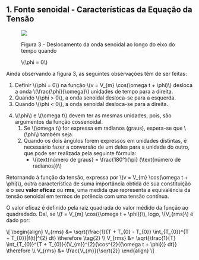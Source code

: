 ## 1. Fonte senoidal - Características da Equação da Tensão

<div class="grid-50-50 scriptsize">

<div class="grid-element">

<figure class="center">

<div class="tiny">

<!-- _class: transparent center -->
![](https://i.imgur.com/wW8pzia.png)

<figcaption> Figura 3 - Deslocamento da onda senoidal ao longo do eixo do tempo quando <span>

 \\(\phi = 0\\) 

</span> </figcaption>

</div>

</figure>

Ainda observando a figura 3, as seguintes observações têm de ser feitas:

1. Definir \\(\phi = 0\\) na função \\(v = V_{m} \cos(\omega t + \phi)\\) desloca a onda \\(\frac{\phi}{\omega}\\) unidades de tempo para a direita.
2. Quando \\(\phi > 0\\), a onda senoidal desloca-se para a esquerda.
3. Quando \\(\phi < 0\\), a onda senoidal desloca-se para a direita.

</div>

<div class="grid-element">

4. \\(\phi\\) e \\(\omega t\\) devem ter as mesmas unidades, pois, são argumentos da função cossenoidal.
    1. Se \\(\omega t\\) for expressa em radianos (graus), espera-se que \\(\phi\\) também seja.
    2. Quando os dois ângulos forem expressos em unidades distintas, é necessário fazer a conversão de um deles para a unidade do outro, que pode ser realizada pela seguinte fórmula:
        - \\(\text{número de graus} = \frac{180°}{\pi} (\text{número de radianos})\\)

Retornando à função da tensão, expressa por \\(v = V_{m} \cos(\omega t + \phi)\\), outra característica de suma importância obtida de sua constituição é o seu **valor eficaz** ou **rms**, uma medida que representa a equivalência da tensão senoidal em termos de potência com uma tensão contínua. 

<!-- O Valor eficaz é útil porque possibilita calcular a potência dissipada por uma carga como se tal carga estivesse submetida a uma tensão contínua (facilitando o projeto de sistemas elétricos). -->

O valor eficaz é definido pela raiz quadrada do valor médido da função ao quadradado. Daí, se \\(f = V_{m} \cos({\omega t + \phi})\\), logo, \\(V_{rms}\\) é dado por:

\\[
\begin{align}
    V_{rms} &= \sqrt{\frac{1}{T + T_{0} - T_{0}} \int_{T_{0}}^{T + T_{0}}|f(t)|^{2} dt} \therefore \tag{2} \\\\
    V_{rms} &= \sqrt{\frac{1}{T} \int_{T_{0}}^{T + T_{0}}{{V_{m}}^{2}{\cos^{2}({\omega t + \phi})} dt}} \therefore \\\\
    V_{rms} &= \frac{V_{m}}{\sqrt{2}}
\end{align}
\\]

<!-- 
Com isso, verificamos que o valor eficaz de uma tensão senoidal depende somente da amplitude da tensão e não do ângulo de fase (ou da sua frequência)

Assim, qualquer sinal senoidal pode ser compleamente descrito se conhecermos sua frequência, seu ângulo de fase e sua amplitude (ou o valor máximo ou o valor eficaz)
-->

</div>

</div>
